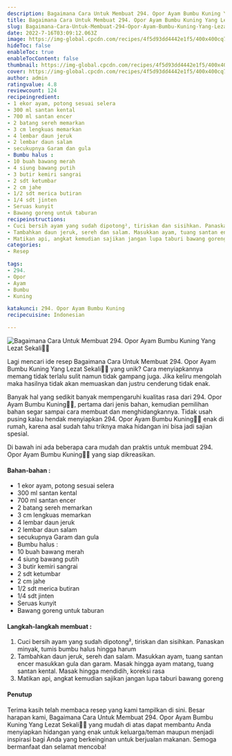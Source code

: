 ```yaml
---
description: Bagaimana Cara Untuk Membuat 294. Opor Ayam Bumbu Kuning Yang Lezat Sekali"
title: Bagaimana Cara Untuk Membuat 294. Opor Ayam Bumbu Kuning Yang Lezat Sekali
slug: Bagaimana-Cara-Untuk-Membuat-294-Opor-Ayam-Bumbu-Kuning-Yang-Lezat-Sekali
date: 2022-7-16T03:09:12.063Z
image: https://img-global.cpcdn.com/recipes/4f5d93dd4442e1f5/400x400cq70/photo.jpg
hideToc: false
enableToc: true
enableTocContent: false
thumbnail: https://img-global.cpcdn.com/recipes/4f5d93dd4442e1f5/400x400cq70/photo.jpg
cover: https://img-global.cpcdn.com/recipes/4f5d93dd4442e1f5/400x400cq70/photo.jpg
author: admin
ratingvalue: 4.8
reviewcount: 124
recipeingredient:
- 1 ekor ayam, potong sesuai selera
- 300 ml santan kental
- 700 ml santan encer
- 2 batang sereh memarkan
- 3 cm lengkuas memarkan
- 4 lembar daun jeruk
- 2 lembar daun salam
- secukupnya Garam dan gula
- Bumbu halus :
- 10 buah bawang merah
- 4 siung bawang putih
- 3 butir kemiri sangrai
- 2 sdt ketumbar
- 2 cm jahe
- 1/2 sdt merica butiran
- 1/4 sdt jinten
- Seruas kunyit
- Bawang goreng untuk taburan
recipeinstructions:
- Cuci bersih ayam yang sudah dipotong², tiriskan dan sisihkan. Panaskan minyak, tumis bumbu halus hingga harum
- Tambahkan daun jeruk, sereh dan salam. Masukkan ayam, tuang santan encer masukkan gula dan garam. Masak hingga ayam matang, tuang santan kental. Masak hingga mendidih, koreksi rasa
- Matikan api, angkat kemudian sajikan jangan lupa taburi bawang goreng
categories:
- Resep

tags:
- 294.
- Opor
- Ayam
- Bumbu
- Kuning

katakunci: 294. Opor Ayam Bumbu Kuning
recipecuisine: Indonesian

---
```


![Bagaimana Cara Untuk Membuat 294. Opor Ayam Bumbu Kuning Yang Lezat Sekali👩‍🍳](https://img-global.cpcdn.com/recipes/4f5d93dd4442e1f5/400x400cq70/photo.jpg)

Lagi mencari ide resep Bagaimana Cara Untuk Membuat 294. Opor Ayam Bumbu Kuning Yang Lezat Sekali👩‍🍳 yang unik? Cara menyiapkannya memang tidak terlalu sulit namun tidak gampang juga. Jika keliru mengolah maka hasilnya tidak akan memuaskan dan justru cenderung tidak enak.

Banyak hal yang sedikit banyak mempengaruhi kualitas rasa dari 294. Opor Ayam Bumbu Kuning👩‍🍳, pertama dari jenis bahan, kemudian pemilihan bahan segar sampai cara membuat dan menghidangkannya. Tidak usah pusing kalau hendak menyiapkan 294. Opor Ayam Bumbu Kuning👩‍🍳 enak di rumah, karena asal sudah tahu triknya maka hidangan ini bisa jadi sajian spesial.

Di bawah ini ada beberapa cara mudah dan praktis untuk membuat 294. Opor Ayam Bumbu Kuning👩‍🍳 yang siap dikreasikan.

<!--inarticleads1-->

#### Bahan-bahan :

- 1 ekor ayam, potong sesuai selera
- 300 ml santan kental
- 700 ml santan encer
- 2 batang sereh memarkan
- 3 cm lengkuas memarkan
- 4 lembar daun jeruk
- 2 lembar daun salam
- secukupnya Garam dan gula
- Bumbu halus :
- 10 buah bawang merah
- 4 siung bawang putih
- 3 butir kemiri sangrai
- 2 sdt ketumbar
- 2 cm jahe
- 1/2 sdt merica butiran
- 1/4 sdt jinten
- Seruas kunyit
- Bawang goreng untuk taburan

<!--inarticleads2-->

#### Langkah-langkah membuat :

1. Cuci bersih ayam yang sudah dipotong², tiriskan dan sisihkan. Panaskan minyak, tumis bumbu halus hingga harum
1. Tambahkan daun jeruk, sereh dan salam. Masukkan ayam, tuang santan encer masukkan gula dan garam. Masak hingga ayam matang, tuang santan kental. Masak hingga mendidih, koreksi rasa
1. Matikan api, angkat kemudian sajikan jangan lupa taburi bawang goreng

#### Penutup

Terima kasih telah membaca resep yang kami tampilkan di sini. Besar harapan kami, Bagaimana Cara Untuk Membuat 294. Opor Ayam Bumbu Kuning Yang Lezat Sekali👩‍🍳 yang mudah di atas dapat membantu Anda menyiapkan hidangan yang enak untuk keluarga/teman maupun menjadi inspirasi bagi Anda yang berkeinginan untuk berjualan makanan. Semoga bermanfaat dan selamat mencoba!